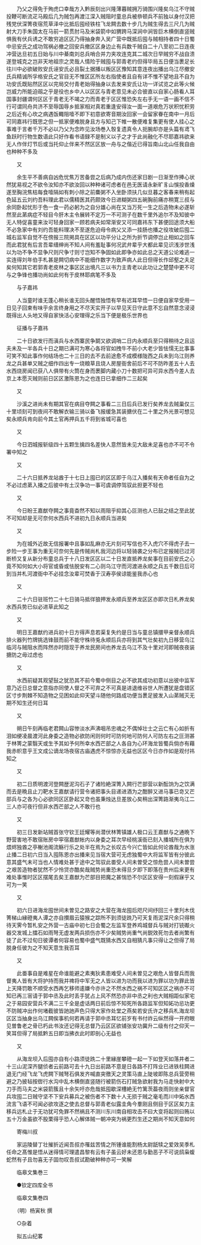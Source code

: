 <!-- { "loadSidebar": true } -->
　　乃父之得免于殉虎口幸哉方入黔辰刻出兴隆薄暮贼拥万骑围兴隆矣乌江不守贼投鞭可断流疋马殿后几为贼包再渡江深入贼阻时童总兵被叅顿兵不前独以身付汉把残党伏深箐夜宿荒草泽中比抵后囤经铁柱飞龙闗去数十步几为贼生得去三尺几为贼射大刀手朱国太在马前一箭贯肘马及米袋箭中如猬跨马深涧中涧皆巨木横倒直竖贼惧我有伏兵诱之不敢穷追区区乃得抽身奔入吴广营中既抵后囤与贼相持者四十日蜀中忌安氏之成功驾祸必撤之回安兵撤区区身边止有兵数千贼自二十八至初二日连夜冲营达旦初五日始与川中綦南刘总兵哨合并力夹攻连克其二城次日早贼穷不战自溃遂登城克之岂非天地祖宗之灵哉人情险于贼囤与郭青老约但得毕局五日便当褁足长往川中必欲破败安氏诬安氏必且裂土据播以叛区区豫知其意连夜出播出乌江尽撤安氏兵精诚所孚格安氏之官目无不惟区区所左右指使者且自有详不惟不望地且不自为功安氏既贴然区区以完局交付青老始得抽身以去发来安氏让功一详试览之此等火候岂威力所能迫刼之乎是役也乡中人以区区与青老意见未必合彼直以自家心肠看人耳国事封疆谓何区区于青老无不竭之力而青老于区区惟恐失左右手无一语一画不信不行可谓同舟共济不至辱国辱乡抵家相对真若重逢安得汝一面一道艰危万状积忧积劳之后近有心坎之病遇饭輙阻噎不即下初意欲寄音期汝回家一会留家眷在南中一月后可同嘉祎行既思之但一抵家便难脱身且方与知己下帷一散便难复集更有使人挂心之事难于言者千万不必以乃父为念昨见汝场巻入彀复遗真令人扼腕却亦是头篇有鸢飞鱼跃时行物生数语此只好作看书语録不是制义以子之才于此尚融化不尽耶嘉祎欲来无人作伴灯节后或当托仰止伴来不然区区放一舟与之偕近已得旨南山北山任我自由也种种不多及

　　又

　　余生平不善病自凶危忧焦万苦备尝之后病乃成内伤还家日剧一日渐至作捧心状然犹易视之不欲令汝知亦不欲汝回以种种诸可虑者在邑无医请永新旷豸山悞投香燥遂至胸浣焦枯每食噎隔如有刺小除之前麋粥不入坐卧须扶几似旦暮之客春来稍有起色延五云刘约吾料理此君以儒精医其药颇效今日进糊粥四五碗胸前痛亦稍寛三叔与余同卧起忧形于色一食一药必躬为之自分雄心尚在又当万死一生之后造物未必遂斩然至此苐病症不轻目今肝木主令展转不定万一不可测子在数千里外追尔不及知彼中无人特促喜童来汝可轻身回家一顾若病夫如常渐安又可同嘉祎东下甚便回途须大船不必急家中有刘约吾能料理决不至遂危迫母令病父又添一挂肠也播之役攻破后囤二城右监军自觉不在傍报三院掲具在区区以功平分让之所为折节调停岂止相如之回车而此君犹有后言吾辈缙绅尚不知人间有羞耻事何况武弁辈乎大都此辈见识浅涉世浅以为功不争不显争尺则尺争寸则寸岂知不争固如此即争亦如此总之天道公论难逃一实连得刘年伯手札甚是闗切病中不能细作数字为致声病人此日但得长作邱壑之夫足矣何知其它若郭青老皮林之事区区出境凡三以书力主青老以此功让之楚楚中更不可与之争锋也播功尚如此何有于皮林耶病笔不多及

　　与子嘉祎

　　人当童时谁无蓬心稍长谁无回头醒悟独悟有早有迟耳早悟一日便自家早受用一日见子回柬有味乎余言终身用之不尽天实开子以早见天日守此意不忘自然意念浸浸既得出人头地又得自家快活心安理得之乐当下便是极乐世界也

　　征播与子嘉祎

　　二十日欲发行而滇兵与水西寨民争鬬又欲调哨二日内永顺兵至只得稍待之且运夫未及一半各兵十日之期已满可为寒心各将官如拽牛不前小大老少皆怯懦无比事事可笑不知此事作何结场也二十三日的去不去前途愈不成模様陇西之兵未到乌江则养龙之兵甚单又贼之细作四出专一烧粮草且烧人房屋衙舍前后不可不防昨差五十人去水西烧房闻已获八人俱带有火筒在身而褁脚内藏小刀十数把可异可异水西今差人去京上本愿灭贼则前日区区激陈恩为之也连日已拿细作二三起矣

　　又

　　沙溪之进尚未有期其官在病目夺闗之事看二三日后兵已发行矣养龙去贼巢仅三十里顷刻可到夜间不敢解衣输三骑以备飞报缓急其装搪伏在二十里之外光景可想见矣永顺兵肯向前今其土官再押兵五千将到省城可喜也

　　又

　　今日泗城报斩级四十五颗生擒四名差快人意然皆未见大敌未足喜也亦不可不令署中知之

　　又

　　二十六日抵养龙站酋于十七日上囤已的区区即于乌江入播矣有天命者任自为之不必过虑苐入播之后彼中有土汉争功一事可虞调停驾驭此担更不轻也

　　又

　　今日盼王嘉猷夺闗之事竟杳然不知以雨阻乎抑其心叵测也人已鼔之结之至此犹不可知却是无可奈何水西兵不进初九日永顺兵当进矣

　　又

　　为在城外近故无信报署中且事如乱麻亦无片刻可写信也不入虎穴不得虎子去一步险一步王事为重无可奈何先是传贼尚札我河边将以轻骑袭之分布已定报贼已过河断桥又复从新分布童总兵于十八日发区区以二十日发直抵养龙矣事在目前安氏之心竟不知何如大小将官或昏或怯脱安有二心则乌江守而河渡进永顺之兵五千数日后可到当并札河渡衙中不必挂念汝辈可焚香于汉寿亭侯谅能鉴我赤心也

　　又

　　二十六日驻班竹二十七日骑马抵徉狼押发永顺兵至养龙区区亦即次日札养龙矣水西兵势已似必进草此知之

　　又

　　明日王嘉猷约进兵初十日方得声息若渠复失约是日当与童总镇擐甲亲督永顺兵排火器列竹牌挑选锋鼓而前不能守株待兎永顺后兵亦将到其气壮矣初九日移营乌江临河与贼阻水而阵然亦时隠现于养龙民房间也养龙去乌江不及十里对河即贼夜夜装搪防之毋过虑也

　　又

　　水西前疑其观望鼔之犹恐其不前今蜀中侧目之必不欲其成功初意以出彼中监军意乃近日总督之意指亦同使人督之不可弃之不可真是进退维谷世人所遭犹是盘错区区寸步荆棘不知造物之见困如此仰天望斗随他何路成功便当褁足披发入山苐贼灭无期不知生还何日耳

　　又

　　朔日午刻再临老君闗山容惨淡水声沸咽吊忠魂之不偶悼壮士之云亡有心如折有泪如绠凌晨渡河此身委之造物必欲防闲则何时可防何地可防何人可防左右之叵测甚于林箐之蒙翳天或生予其如予何所幸水西芒部之人各自为心环海龙皆蜀兵倘亦有藉我赤帜意乎王文成公谪龙场夜宿古庙遇虎不惊惊亦无益也区区今日亦作如是观付祎知之

　　又

　　初二日质明渡河登闗歴泥沟石子了诸险絶深箐入闗行芒部营以新酝饷为之饮满而去是晩且止刀靶水王嘉猷请行营令诸把事头目递进酒为之酣醉又进马事已竒又芒部兵与之各为心必欲同区区卧起又竒也虽秉烛达旦差放心矣稍出深箐路渐夷乌江二三人亦可夜行但非水西芒部之人不敢行也

　　又

　　初三日发新站贼首张守钦王廷耀等尚潜伏林箐镇雄人极口云王嘉猷与之通晩下野营害地不敢宿账房中寜宿嘉猷帐内以身委之耳次早经桃溪衙已刻入播城所在俱为煨烬独酋之亭榭池阁流觞行乐之处半在焉为之长叹古今兴亡皆如此何论酋哉为水涨止播二日初六日当入囤陈恩亦出播来见当宿大营可无虑独蜀中大将监军皆有分彼此意其盛气未可当也人情难处甚于途中之驾驭此畨受人间未曽受之惊危尝人间未曽尝之艰苦造物者犹然不少怜贷亦酷矣哉贼势尚重恐未得旦夕即下即落在贵州后来更有难处事惟时区区摆尾去矣王嘉猷为芒部目把魔之甚惴恐不尔区区安得一刻假寐乎又可为一笑

　　又

　　初六日进海龙囤世间未曽见之路安之大营在海龙囤后咫尺间纾回三十里刋木伐箐梯山縁磴夷人谭之亦自攅眉云猿猴之踪所不到须徒跣乃可天复雨泥深尺余只得稍待天霁今暂札安之外营一古庙中初七日会蜀之左监军登养鸡城督兵与贼对打铳礟火器交发城上擂石如雨弩无虚发两兵损伤亦不少矣贼势尚重气尚鋭效死勿去者尚繁有徒了此不过旬日彼谭者何容易也蜀中盛气既猜水西又自相猜凡事只得让之但得了局脱身任彼为之不知天意生我否耳

　　又

　　此畨事自是难星在命谁能避之素夷狄素患难受人间未曽见之艰危人皆督兵而我督夷人皆有大将护持而我并禆将中军无之人皆以进为功而我以进为罪以功为罪此皆上天降罚敢不顺受水西再乞移师逺嫌今亦许之不然水西之祸不可知区区之祸亦不可知已再三宻请于郭中丞及此时丢手犹占上风不然恐亦非中丞之利也大贼相距似家宅之于易园安营兵不满二三千全是虚话两日前后惊不知死所各路监军但知妬功忌功更不防贼冲出作何堵截彼皆訑訑声色只得大家作处堂之燕矣若安氏许之移兵札海龙坝区区当抽身出乌江闗俟事机何若再请于郭中丞耳忆前岁有书付祚云纵然得一开府眼见曽鲁老之骨已朽此书汝还记得无总督乃云区区欲铺张安功冀升二级有付之仰天一笑耳但得了局抵黔五日即当拂衣此时即剖心无益也

　　又

　　从海龙坝入后囤亦自有小路须徒跣二十里縁崖攀磴一起一下如登天如落井者二十三山泥深齐腿侦者云前路可去十九日出前路不意是日各路不打阵业已进铁柱闗进退无门经飞龙飞虎闗下贼弩石俱发齐喊直突徼天之灵策马直上陡坡即陈总兵营旁稍避之乃披毡按辔行水沟中乱木横倒直竖随行被箭伤石打贼急欲射我为马走快射中大刀手而马夫之米袋箭簇且十余矢吁亦危哉抵囤歇深槽絶无竹篱茨葢夜雨则坐亲督官兵攻囤二日贼守坚不下安兵募兵之被伤者不下数十人无损于贼之毫毛而川中妬水西流言飞语不可闻必欲攻逐之使去总督与郭青老似露圭角今羣刚且侧目于区区矣力主移兵远札止于无功犹可免罪不然祸且不测川东川南自相攻击不曰大变将起则曰贿以五十万金虽欲不股栗得乎恐人心解体贼一朝冲突为祸更烈生还之期尚不知天意如何

　　寄梅川叔

　　家运陵替丁壮摧折近闻吾叔亦罹兹苦情之所锺谁能割杨太尉舐犊之爱效吴季札任命之髙惟是悟从迷得情可理遣昌黎有云有子虽云好未还恩与勤恶子不可说鸱枭蝮蛇然有子且勿喜无子固勿叹吾叔试勘破种种亦可一笑解

　　临皋文集巻三

　　●钦定四库全书

　　临皋文集巻四

　　（明）杨寅秋 撰

　　○杂着

　　拟五山纪畧

